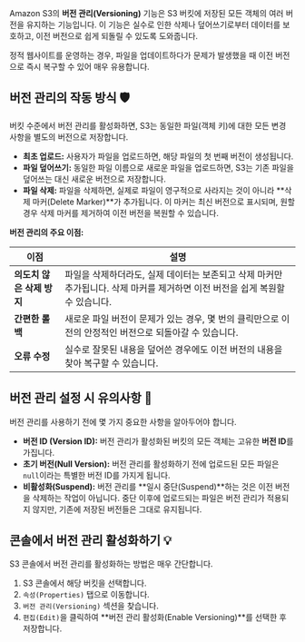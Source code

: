 
Amazon S3의 **버전 관리(Versioning)** 기능은 S3 버킷에 저장된 모든 객체의 여러 버전을 유지하는 기능입니다. 이 기능은 실수로 인한 삭제나 덮어쓰기로부터 데이터를 보호하고, 이전 버전으로 쉽게 되돌릴 수 있도록 도와줍니다.

정적 웹사이트를 운영하는 경우, 파일을 업데이트하다가 문제가 발생했을 때 이전 버전으로 즉시 복구할 수 있어 매우 유용합니다.

## 버전 관리의 작동 방식 🛡️

버킷 수준에서 버전 관리를 활성화하면, S3는 동일한 파일(객체 키)에 대한 모든 변경 사항을 별도의 버전으로 저장합니다.

- **최초 업로드:** 사용자가 파일을 업로드하면, 해당 파일의 첫 번째 버전이 생성됩니다.
- **파일 덮어쓰기:** 동일한 파일 이름으로 새로운 파일을 업로드하면, S3는 기존 파일을 덮어쓰는 대신 새로운 버전으로 저장합니다.
- **파일 삭제:** 파일을 삭제하면, 실제로 파일이 영구적으로 사라지는 것이 아니라 **삭제 마커(Delete Marker)**가 추가됩니다. 이 마커는 최신 버전으로 표시되며, 원할 경우 삭제 마커를 제거하여 이전 버전을 복원할 수 있습니다.

**버전 관리의 주요 이점:**

|이점|설명|
|---|---|
|**의도치 않은 삭제 방지**|파일을 삭제하더라도, 실제 데이터는 보존되고 삭제 마커만 추가됩니다. 삭제 마커를 제거하면 이전 버전을 쉽게 복원할 수 있습니다.|
|**간편한 롤백**|새로운 파일 버전이 문제가 있는 경우, 몇 번의 클릭만으로 이전의 안정적인 버전으로 되돌아갈 수 있습니다.|
|**오류 수정**|실수로 잘못된 내용을 덮어쓴 경우에도 이전 버전의 내용을 찾아 복구할 수 있습니다.|

## 버전 관리 설정 시 유의사항 📝

버전 관리를 사용하기 전에 몇 가지 중요한 사항을 알아두어야 합니다.

- **버전 ID (Version ID):** 버전 관리가 활성화된 버킷의 모든 객체는 고유한 **버전 ID**를 가집니다.
- **초기 버전(Null Version):** 버전 관리를 활성화하기 전에 업로드된 모든 파일은 `null`이라는 특별한 버전 ID를 가지게 됩니다.
- **비활성화(Suspend):** 버전 관리를 **일시 중단(Suspend)**하는 것은 이전 버전을 삭제하는 작업이 아닙니다. 중단 이후에 업로드되는 파일은 버전 관리가 적용되지 않지만, 기존에 저장된 버전들은 그대로 유지됩니다.

## 콘솔에서 버전 관리 활성화하기 💡

S3 콘솔에서 버전 관리를 활성화하는 방법은 매우 간단합니다.

1. S3 콘솔에서 해당 버킷을 선택합니다.
2. `속성(Properties)` 탭으로 이동합니다.
3. `버전 관리(Versioning)` 섹션을 찾습니다.
4. `편집(Edit)`을 클릭하여 **버전 관리 활성화(Enable Versioning)**를 선택한 후 저장합니다.

